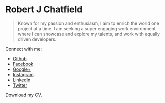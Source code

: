 Robert J Chatfield
===============

> Known for my passion and enthusiasm, I aim to enrich the world one project at a time. I am seeking a super engaging work environment where I can showcase and explore my talents, and work with equally driven developers.

Connect with me:

+ [Github](https://github.com/rjchatfield)
+ [Facebook](https://www.facebook.com/rjchatfield)
+ [Google+](https://plus.google.com/+RobertChatfield)
+ [Instagram](http://instagram.com/rjchatfield/)
+ [LinkedIn](http://au.linkedin.com/pub/robert-chatfield/70/310/79)
+ [Twitter](https://twitter.com/rjchatfield)

Download my [CV](http://rjchatfield.github.io/robertjchatfield_cv_resume.pdf).
